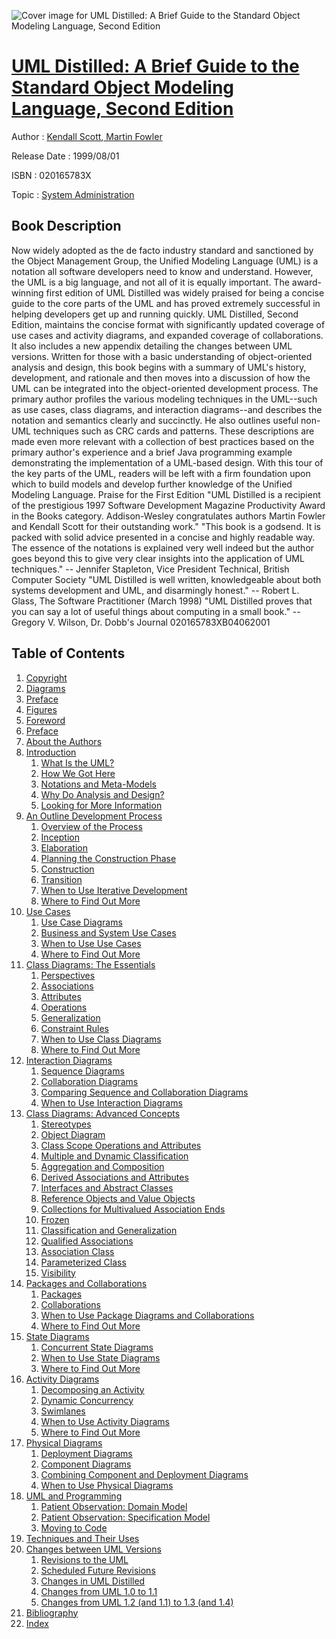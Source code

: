 ![Cover image for UML Distilled: A Brief Guide to the Standard Object Modeling Language, Second Edition](https://imgdetail.ebookreading.net/cover/cover/system_admin/EB020165783X.jpg)

[UML Distilled: A Brief Guide to the Standard Object Modeling Language, Second Edition](https://ebookreading.net/view/book/UML+Distilled%3A+A+Brief+Guide+to+the+Standard+Object+Modeling+Language%2C+Second+Edition-EB020165783X_1.html "UML Distilled: A Brief Guide to the Standard Object Modeling Language, Second Edition")
====================================================================================================================

Author : [Kendall Scott](https://ebookreading.net/search/author/Kendall+Scott),[ Martin Fowler](https://ebookreading.net/search/author/+Martin+Fowler)

Release Date : 1999/08/01

ISBN : 020165783X

Topic : [System Administration](https://ebookreading.net/search/category/system-administration)

Book Description
-----------------

Now widely adopted as the de facto industry standard and sanctioned by the Object Management Group, the Unified Modeling Language (UML) is a notation all software developers need to know and understand. However, the UML is a big language, and not all of it is equally important. The award-winning first edition of UML Distilled was widely praised for being a concise guide to the core parts of the UML and has proved extremely successful in helping developers get up and running quickly. UML Distilled, Second Edition, maintains the concise format with significantly updated coverage of use cases and activity diagrams, and expanded coverage of collaborations. It also includes a new appendix detailing the changes between UML versions.
Written for those with a basic understanding of object-oriented analysis and design, this book begins with a summary of UML's history, development, and rationale and then moves into a discussion of how the UML can be integrated into the object-oriented development process. The primary author profiles the various modeling techniques in the UML--such as use cases, class diagrams, and interaction diagrams--and describes the notation and semantics clearly and succinctly. He also outlines useful non-UML techniques such as CRC cards and patterns. These descriptions are made even more relevant with a collection of best practices based on the primary author's experience and a brief Java programming example demonstrating the implementation of a UML-based design. With this tour of the key parts of the UML, readers will be left with a firm foundation upon which to build models and develop further knowledge of the Unified Modeling Language.
Praise for the First Edition
"UML Distilled is a recipient of the prestigious 1997 Software Development Magazine Productivity Award in the Books category. Addison-Wesley congratulates authors Martin Fowler and Kendall Scott for their outstanding work."
"This book is a godsend. It is packed with solid advice presented in a concise and highly readable way. The essence of the notations is explained very well indeed but the author goes beyond this to give very clear insights into the application of UML techniques." -- Jennifer Stapleton, Vice President Technical, British Computer Society
"UML Distilled is well written, knowledgeable about both systems development and UML, and disarmingly honest." -- Robert L. Glass, The Software Practitioner (March 1998)
"UML Distilled proves that you can say a lot of useful things about computing in a small book." -- Gregory V. Wilson, Dr. Dobb's Journal
 020165783XB04062001
              
Table of Contents
-----------------

1. [Copyright](https://ebookreading.net/view/book/UML+Distilled%3A+A+Brief+Guide+to+the+Standard+Object+Modeling+Language%2C+Second+Edition-EB020165783X_1.html)
1. [Diagrams](https://ebookreading.net/view/book/UML+Distilled%3A+A+Brief+Guide+to+the+Standard+Object+Modeling+Language%2C+Second+Edition-EB020165783X_2.html)
1. [Preface](https://ebookreading.net/view/book/UML+Distilled%3A+A+Brief+Guide+to+the+Standard+Object+Modeling+Language%2C+Second+Edition-EB020165783X_3.html)
1. [Figures](https://ebookreading.net/view/book/UML+Distilled%3A+A+Brief+Guide+to+the+Standard+Object+Modeling+Language%2C+Second+Edition-EB020165783X_4.html)
1. [Foreword](https://ebookreading.net/view/book/UML+Distilled%3A+A+Brief+Guide+to+the+Standard+Object+Modeling+Language%2C+Second+Edition-EB020165783X_5.html)
1. [Preface](https://ebookreading.net/view/book/UML+Distilled%3A+A+Brief+Guide+to+the+Standard+Object+Modeling+Language%2C+Second+Edition-EB020165783X_6.html)
1. [About the Authors](https://ebookreading.net/view/book/UML+Distilled%3A+A+Brief+Guide+to+the+Standard+Object+Modeling+Language%2C+Second+Edition-EB020165783X_7.html)
1. [Introduction](https://ebookreading.net/view/book/UML+Distilled%3A+A+Brief+Guide+to+the+Standard+Object+Modeling+Language%2C+Second+Edition-EB020165783X_8.html)
    1. [What Is the UML?](https://ebookreading.net/view/book/UML+Distilled%3A+A+Brief+Guide+to+the+Standard+Object+Modeling+Language%2C+Second+Edition-EB020165783X_9.html)
    1. [How We Got Here](https://ebookreading.net/view/book/UML+Distilled%3A+A+Brief+Guide+to+the+Standard+Object+Modeling+Language%2C+Second+Edition-EB020165783X_10.html)
    1. [Notations and Meta-Models](https://ebookreading.net/view/book/UML+Distilled%3A+A+Brief+Guide+to+the+Standard+Object+Modeling+Language%2C+Second+Edition-EB020165783X_11.html)
    1. [Why Do Analysis and Design?](https://ebookreading.net/view/book/UML+Distilled%3A+A+Brief+Guide+to+the+Standard+Object+Modeling+Language%2C+Second+Edition-EB020165783X_12.html)
    1. [Looking for More Information](https://ebookreading.net/view/book/UML+Distilled%3A+A+Brief+Guide+to+the+Standard+Object+Modeling+Language%2C+Second+Edition-EB020165783X_13.html)
1. [An Outline Development Process](https://ebookreading.net/view/book/UML+Distilled%3A+A+Brief+Guide+to+the+Standard+Object+Modeling+Language%2C+Second+Edition-EB020165783X_14.html)
    1. [Overview of the Process](https://ebookreading.net/view/book/UML+Distilled%3A+A+Brief+Guide+to+the+Standard+Object+Modeling+Language%2C+Second+Edition-EB020165783X_15.html)
    1. [Inception](https://ebookreading.net/view/book/UML+Distilled%3A+A+Brief+Guide+to+the+Standard+Object+Modeling+Language%2C+Second+Edition-EB020165783X_16.html)
    1. [Elaboration](https://ebookreading.net/view/book/UML+Distilled%3A+A+Brief+Guide+to+the+Standard+Object+Modeling+Language%2C+Second+Edition-EB020165783X_17.html)
    1. [Planning the Construction Phase](https://ebookreading.net/view/book/UML+Distilled%3A+A+Brief+Guide+to+the+Standard+Object+Modeling+Language%2C+Second+Edition-EB020165783X_18.html)
    1. [Construction](https://ebookreading.net/view/book/UML+Distilled%3A+A+Brief+Guide+to+the+Standard+Object+Modeling+Language%2C+Second+Edition-EB020165783X_19.html)
    1. [Transition](https://ebookreading.net/view/book/UML+Distilled%3A+A+Brief+Guide+to+the+Standard+Object+Modeling+Language%2C+Second+Edition-EB020165783X_20.html)
    1. [When to Use Iterative Development](https://ebookreading.net/view/book/UML+Distilled%3A+A+Brief+Guide+to+the+Standard+Object+Modeling+Language%2C+Second+Edition-EB020165783X_21.html)
    1. [Where to Find Out More](https://ebookreading.net/view/book/UML+Distilled%3A+A+Brief+Guide+to+the+Standard+Object+Modeling+Language%2C+Second+Edition-EB020165783X_22.html)
1. [Use Cases](https://ebookreading.net/view/book/UML+Distilled%3A+A+Brief+Guide+to+the+Standard+Object+Modeling+Language%2C+Second+Edition-EB020165783X_23.html)
    1. [Use Case Diagrams](https://ebookreading.net/view/book/UML+Distilled%3A+A+Brief+Guide+to+the+Standard+Object+Modeling+Language%2C+Second+Edition-EB020165783X_24.html)
    1. [Business and System Use Cases](https://ebookreading.net/view/book/UML+Distilled%3A+A+Brief+Guide+to+the+Standard+Object+Modeling+Language%2C+Second+Edition-EB020165783X_25.html)
    1. [When to Use Use Cases](https://ebookreading.net/view/book/UML+Distilled%3A+A+Brief+Guide+to+the+Standard+Object+Modeling+Language%2C+Second+Edition-EB020165783X_26.html)
    1. [Where to Find Out More](https://ebookreading.net/view/book/UML+Distilled%3A+A+Brief+Guide+to+the+Standard+Object+Modeling+Language%2C+Second+Edition-EB020165783X_27.html)
1. [Class Diagrams: The Essentials](https://ebookreading.net/view/book/UML+Distilled%3A+A+Brief+Guide+to+the+Standard+Object+Modeling+Language%2C+Second+Edition-EB020165783X_28.html)
    1. [Perspectives](https://ebookreading.net/view/book/UML+Distilled%3A+A+Brief+Guide+to+the+Standard+Object+Modeling+Language%2C+Second+Edition-EB020165783X_29.html)
    1. [Associations](https://ebookreading.net/view/book/UML+Distilled%3A+A+Brief+Guide+to+the+Standard+Object+Modeling+Language%2C+Second+Edition-EB020165783X_30.html)
    1. [Attributes](https://ebookreading.net/view/book/UML+Distilled%3A+A+Brief+Guide+to+the+Standard+Object+Modeling+Language%2C+Second+Edition-EB020165783X_31.html)
    1. [Operations](https://ebookreading.net/view/book/UML+Distilled%3A+A+Brief+Guide+to+the+Standard+Object+Modeling+Language%2C+Second+Edition-EB020165783X_32.html)
    1. [Generalization](https://ebookreading.net/view/book/UML+Distilled%3A+A+Brief+Guide+to+the+Standard+Object+Modeling+Language%2C+Second+Edition-EB020165783X_33.html)
    1. [Constraint Rules](https://ebookreading.net/view/book/UML+Distilled%3A+A+Brief+Guide+to+the+Standard+Object+Modeling+Language%2C+Second+Edition-EB020165783X_34.html)
    1. [When to Use Class Diagrams](https://ebookreading.net/view/book/UML+Distilled%3A+A+Brief+Guide+to+the+Standard+Object+Modeling+Language%2C+Second+Edition-EB020165783X_35.html)
    1. [Where to Find Out More](https://ebookreading.net/view/book/UML+Distilled%3A+A+Brief+Guide+to+the+Standard+Object+Modeling+Language%2C+Second+Edition-EB020165783X_36.html)
1. [Interaction Diagrams](https://ebookreading.net/view/book/UML+Distilled%3A+A+Brief+Guide+to+the+Standard+Object+Modeling+Language%2C+Second+Edition-EB020165783X_37.html)
    1. [Sequence Diagrams](https://ebookreading.net/view/book/UML+Distilled%3A+A+Brief+Guide+to+the+Standard+Object+Modeling+Language%2C+Second+Edition-EB020165783X_38.html)
    1. [Collaboration Diagrams](https://ebookreading.net/view/book/UML+Distilled%3A+A+Brief+Guide+to+the+Standard+Object+Modeling+Language%2C+Second+Edition-EB020165783X_39.html)
    1. [Comparing Sequence and Collaboration Diagrams](https://ebookreading.net/view/book/UML+Distilled%3A+A+Brief+Guide+to+the+Standard+Object+Modeling+Language%2C+Second+Edition-EB020165783X_40.html)
    1. [When to Use Interaction Diagrams](https://ebookreading.net/view/book/UML+Distilled%3A+A+Brief+Guide+to+the+Standard+Object+Modeling+Language%2C+Second+Edition-EB020165783X_41.html)
1. [Class Diagrams: Advanced Concepts](https://ebookreading.net/view/book/UML+Distilled%3A+A+Brief+Guide+to+the+Standard+Object+Modeling+Language%2C+Second+Edition-EB020165783X_42.html)
    1. [Stereotypes](https://ebookreading.net/view/book/UML+Distilled%3A+A+Brief+Guide+to+the+Standard+Object+Modeling+Language%2C+Second+Edition-EB020165783X_43.html)
    1. [Object Diagram](https://ebookreading.net/view/book/UML+Distilled%3A+A+Brief+Guide+to+the+Standard+Object+Modeling+Language%2C+Second+Edition-EB020165783X_44.html)
    1. [Class Scope Operations and Attributes](https://ebookreading.net/view/book/UML+Distilled%3A+A+Brief+Guide+to+the+Standard+Object+Modeling+Language%2C+Second+Edition-EB020165783X_45.html)
    1. [Multiple and Dynamic Classification](https://ebookreading.net/view/book/UML+Distilled%3A+A+Brief+Guide+to+the+Standard+Object+Modeling+Language%2C+Second+Edition-EB020165783X_46.html)
    1. [Aggregation and Composition](https://ebookreading.net/view/book/UML+Distilled%3A+A+Brief+Guide+to+the+Standard+Object+Modeling+Language%2C+Second+Edition-EB020165783X_47.html)
    1. [Derived Associations and Attributes](https://ebookreading.net/view/book/UML+Distilled%3A+A+Brief+Guide+to+the+Standard+Object+Modeling+Language%2C+Second+Edition-EB020165783X_48.html)
    1. [Interfaces and Abstract Classes](https://ebookreading.net/view/book/UML+Distilled%3A+A+Brief+Guide+to+the+Standard+Object+Modeling+Language%2C+Second+Edition-EB020165783X_49.html)
    1. [Reference Objects and Value Objects](https://ebookreading.net/view/book/UML+Distilled%3A+A+Brief+Guide+to+the+Standard+Object+Modeling+Language%2C+Second+Edition-EB020165783X_50.html)
    1. [Collections for Multivalued Association Ends](https://ebookreading.net/view/book/UML+Distilled%3A+A+Brief+Guide+to+the+Standard+Object+Modeling+Language%2C+Second+Edition-EB020165783X_51.html)
    1. [Frozen](https://ebookreading.net/view/book/UML+Distilled%3A+A+Brief+Guide+to+the+Standard+Object+Modeling+Language%2C+Second+Edition-EB020165783X_52.html)
    1. [Classification and Generalization](https://ebookreading.net/view/book/UML+Distilled%3A+A+Brief+Guide+to+the+Standard+Object+Modeling+Language%2C+Second+Edition-EB020165783X_53.html)
    1. [Qualified Associations](https://ebookreading.net/view/book/UML+Distilled%3A+A+Brief+Guide+to+the+Standard+Object+Modeling+Language%2C+Second+Edition-EB020165783X_54.html)
    1. [Association Class](https://ebookreading.net/view/book/UML+Distilled%3A+A+Brief+Guide+to+the+Standard+Object+Modeling+Language%2C+Second+Edition-EB020165783X_55.html)
    1. [Parameterized Class](https://ebookreading.net/view/book/UML+Distilled%3A+A+Brief+Guide+to+the+Standard+Object+Modeling+Language%2C+Second+Edition-EB020165783X_56.html)
    1. [Visibility](https://ebookreading.net/view/book/UML+Distilled%3A+A+Brief+Guide+to+the+Standard+Object+Modeling+Language%2C+Second+Edition-EB020165783X_57.html)
1. [Packages and Collaborations](https://ebookreading.net/view/book/UML+Distilled%3A+A+Brief+Guide+to+the+Standard+Object+Modeling+Language%2C+Second+Edition-EB020165783X_58.html)
    1. [Packages](https://ebookreading.net/view/book/UML+Distilled%3A+A+Brief+Guide+to+the+Standard+Object+Modeling+Language%2C+Second+Edition-EB020165783X_59.html)
    1. [Collaborations](https://ebookreading.net/view/book/UML+Distilled%3A+A+Brief+Guide+to+the+Standard+Object+Modeling+Language%2C+Second+Edition-EB020165783X_60.html)
    1. [When to Use Package Diagrams and Collaborations](https://ebookreading.net/view/book/UML+Distilled%3A+A+Brief+Guide+to+the+Standard+Object+Modeling+Language%2C+Second+Edition-EB020165783X_61.html)
    1. [Where to Find Out More](https://ebookreading.net/view/book/UML+Distilled%3A+A+Brief+Guide+to+the+Standard+Object+Modeling+Language%2C+Second+Edition-EB020165783X_62.html)
1. [State Diagrams](https://ebookreading.net/view/book/UML+Distilled%3A+A+Brief+Guide+to+the+Standard+Object+Modeling+Language%2C+Second+Edition-EB020165783X_63.html)
    1. [Concurrent State Diagrams](https://ebookreading.net/view/book/UML+Distilled%3A+A+Brief+Guide+to+the+Standard+Object+Modeling+Language%2C+Second+Edition-EB020165783X_64.html)
    1. [When to Use State Diagrams](https://ebookreading.net/view/book/UML+Distilled%3A+A+Brief+Guide+to+the+Standard+Object+Modeling+Language%2C+Second+Edition-EB020165783X_65.html)
    1. [Where to Find Out More](https://ebookreading.net/view/book/UML+Distilled%3A+A+Brief+Guide+to+the+Standard+Object+Modeling+Language%2C+Second+Edition-EB020165783X_66.html)
1. [Activity Diagrams](https://ebookreading.net/view/book/UML+Distilled%3A+A+Brief+Guide+to+the+Standard+Object+Modeling+Language%2C+Second+Edition-EB020165783X_67.html)
    1. [Decomposing an Activity](https://ebookreading.net/view/book/UML+Distilled%3A+A+Brief+Guide+to+the+Standard+Object+Modeling+Language%2C+Second+Edition-EB020165783X_68.html)
    1. [Dynamic Concurrency](https://ebookreading.net/view/book/UML+Distilled%3A+A+Brief+Guide+to+the+Standard+Object+Modeling+Language%2C+Second+Edition-EB020165783X_69.html)
    1. [Swimlanes](https://ebookreading.net/view/book/UML+Distilled%3A+A+Brief+Guide+to+the+Standard+Object+Modeling+Language%2C+Second+Edition-EB020165783X_70.html)
    1. [When to Use Activity Diagrams](https://ebookreading.net/view/book/UML+Distilled%3A+A+Brief+Guide+to+the+Standard+Object+Modeling+Language%2C+Second+Edition-EB020165783X_71.html)
    1. [Where to Find Out More](https://ebookreading.net/view/book/UML+Distilled%3A+A+Brief+Guide+to+the+Standard+Object+Modeling+Language%2C+Second+Edition-EB020165783X_72.html)
1. [Physical Diagrams](https://ebookreading.net/view/book/UML+Distilled%3A+A+Brief+Guide+to+the+Standard+Object+Modeling+Language%2C+Second+Edition-EB020165783X_73.html)
    1. [Deployment Diagrams](https://ebookreading.net/view/book/UML+Distilled%3A+A+Brief+Guide+to+the+Standard+Object+Modeling+Language%2C+Second+Edition-EB020165783X_74.html)
    1. [Component Diagrams](https://ebookreading.net/view/book/UML+Distilled%3A+A+Brief+Guide+to+the+Standard+Object+Modeling+Language%2C+Second+Edition-EB020165783X_75.html)
    1. [Combining Component and Deployment Diagrams](https://ebookreading.net/view/book/UML+Distilled%3A+A+Brief+Guide+to+the+Standard+Object+Modeling+Language%2C+Second+Edition-EB020165783X_76.html)
    1. [When to Use Physical Diagrams](https://ebookreading.net/view/book/UML+Distilled%3A+A+Brief+Guide+to+the+Standard+Object+Modeling+Language%2C+Second+Edition-EB020165783X_77.html)
1. [UML and Programming](https://ebookreading.net/view/book/UML+Distilled%3A+A+Brief+Guide+to+the+Standard+Object+Modeling+Language%2C+Second+Edition-EB020165783X_78.html)
    1. [Patient Observation: Domain Model](https://ebookreading.net/view/book/UML+Distilled%3A+A+Brief+Guide+to+the+Standard+Object+Modeling+Language%2C+Second+Edition-EB020165783X_79.html)
    1. [Patient Observation: Specification Model](https://ebookreading.net/view/book/UML+Distilled%3A+A+Brief+Guide+to+the+Standard+Object+Modeling+Language%2C+Second+Edition-EB020165783X_80.html)
    1. [Moving to Code](https://ebookreading.net/view/book/UML+Distilled%3A+A+Brief+Guide+to+the+Standard+Object+Modeling+Language%2C+Second+Edition-EB020165783X_81.html)
1. [Techniques and Their Uses](https://ebookreading.net/view/book/UML+Distilled%3A+A+Brief+Guide+to+the+Standard+Object+Modeling+Language%2C+Second+Edition-EB020165783X_82.html)
1. [Changes between UML Versions](https://ebookreading.net/view/book/UML+Distilled%3A+A+Brief+Guide+to+the+Standard+Object+Modeling+Language%2C+Second+Edition-EB020165783X_83.html)
    1. [Revisions to the UML](https://ebookreading.net/view/book/UML+Distilled%3A+A+Brief+Guide+to+the+Standard+Object+Modeling+Language%2C+Second+Edition-EB020165783X_84.html)
    1. [Scheduled Future Revisions](https://ebookreading.net/view/book/UML+Distilled%3A+A+Brief+Guide+to+the+Standard+Object+Modeling+Language%2C+Second+Edition-EB020165783X_85.html)
    1. [Changes in UML Distilled](https://ebookreading.net/view/book/UML+Distilled%3A+A+Brief+Guide+to+the+Standard+Object+Modeling+Language%2C+Second+Edition-EB020165783X_86.html)
    1. [Changes from UML 1.0 to 1.1](https://ebookreading.net/view/book/UML+Distilled%3A+A+Brief+Guide+to+the+Standard+Object+Modeling+Language%2C+Second+Edition-EB020165783X_87.html)
    1. [Changes from UML 1.2 (and 1.1) to 1.3 (and 1.4)](https://ebookreading.net/view/book/UML+Distilled%3A+A+Brief+Guide+to+the+Standard+Object+Modeling+Language%2C+Second+Edition-EB020165783X_88.html)
1. [Bibliography](https://ebookreading.net/view/book/UML+Distilled%3A+A+Brief+Guide+to+the+Standard+Object+Modeling+Language%2C+Second+Edition-EB020165783X_89.html)
1. [Index](https://ebookreading.net/view/book/UML+Distilled%3A+A+Brief+Guide+to+the+Standard+Object+Modeling+Language%2C+Second+Edition-EB020165783X_90.html)
